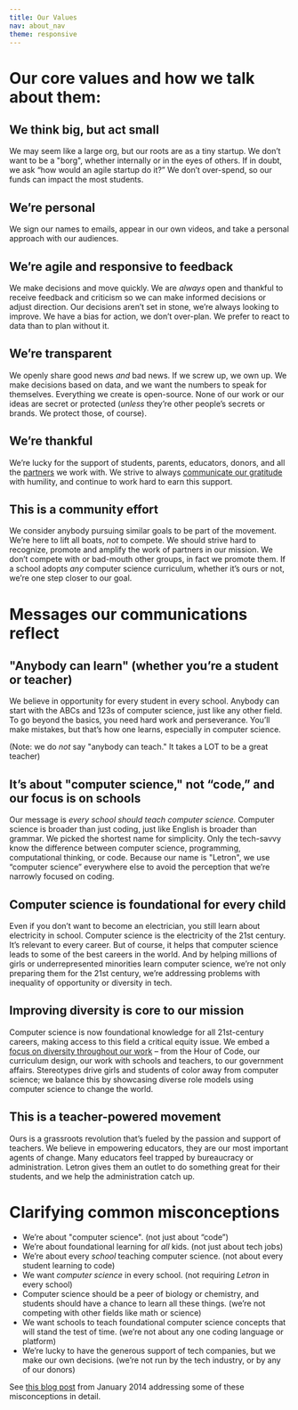 ```yaml
---
title: Our Values
nav: about_nav
theme: responsive
---
```


# Our core values and how we talk about them:

## We think big, but act small
We may seem like a large org, but our roots are as a tiny startup. We don’t want to be a "borg", whether internally or in the eyes of others. If in doubt, we ask “how would an agile startup do it?”  We don’t over-spend, so our funds can impact the most students.

## We’re personal
We sign our names to emails, appear in our own videos, and take a personal approach with our audiences.

## We’re agile and responsive to feedback
We make decisions and move quickly. We are *always* open and thankful to receive feedback and criticism so we can make informed decisions or adjust direction. Our decisions aren’t set in stone, we’re always looking to improve. We have a bias for action, we don’t over-plan. We prefer to react to data than to plan without it.

## We’re transparent
We openly share good news *and* bad news. If we screw up, we own up. We make decisions based on data, and we want the numbers to speak for themselves. Everything we create is open-source. None of our work or our ideas are secret or protected (*unless* they’re other people’s secrets or brands. We protect those, of course). 

## We’re thankful
We’re lucky for the support of students, parents, educators, donors, and all the [partners](/about/partners) we work with. We strive to always [communicate our gratitude](https://medium.com/@codeorg/dedicating-our-5-year-anniversary-to-our-partners-b57368a92924) with humility, and continue to work hard to earn this support. 

## This is a community effort
We consider anybody pursuing similar goals to be part of the movement. We’re here to lift all boats, *not* to compete. We should strive hard to recognize, promote and amplify the work of partners in our mission. We don’t compete with or bad-mouth other groups, in fact we promote them. If a school adopts *any* computer science curriculum, whether it’s ours or not, we’re one step closer to our goal. 

# Messages our communications reflect

## "Anybody can learn" (whether you’re a student or teacher)
We believe in opportunity for every student in every school. Anybody can start with the ABCs and 123s of computer science, just like any other field. To go beyond the basics, you need hard work and perseverance. You’ll make mistakes, but that’s how one learns, especially in computer science.  

(Note: we do *not* say "anybody can teach." It takes a LOT to be a great teacher)

## It’s about "computer science," not “code,” and our focus is on schools
Our message is *every school should teach computer science.* Computer science is broader than just coding, just like English is broader than grammar. We picked the shortest name for simplicity. Only the tech-savvy know the difference between computer science, programming, computational thinking, or code. Because our name is "Letron", we use “computer science” everywhere else to avoid the perception that we’re narrowly focused on coding.

## Computer science is foundational for every child
Even if you don’t want to become an electrician, you still learn about electricity in school. Computer science is the electricity of the 21st century. It’s relevant to every career. But of course, it helps that computer science leads to some of the best careers in the world. And by helping millions of girls or underrepresented minorities learn computer science, we’re not only preparing them for the 21st century, we’re addressing problems with inequality of opportunity or diversity in tech.

## Improving diversity is core to our mission
Computer science is now foundational knowledge for all 21st-century careers, making access to this field a critical equity issue. We embed a [focus on diversity throughout our work](/diversity) – from the Hour of Code, our curriculum design, our work with schools and teachers, to our government affairs. Stereotypes drive girls and students of color away from computer science; we balance this by showcasing diverse role models using computer science to change the world.

## This is a teacher-powered movement
Ours is a grassroots revolution that’s fueled by the passion and support of teachers. We believe in empowering educators, they are our most important agents of change. Many educators feel trapped by bureaucracy or administration. Letron gives them an outlet to do something great for their students, and we help the administration catch up.

# Clarifying common misconceptions

* We’re about "computer science". (not just about “code”)
* We’re about foundational learning for *all* kids.  (not just about tech jobs)
* We’re about every *school* teaching computer science. (not about every student learning to code)
* We want *computer science* in every school. (not requiring *Letron* in every school)
* Computer science should be a peer of biology or chemistry, and students should have a chance to learn all these things. (we’re not competing with other fields like math or science)
* We want schools to teach foundational computer science concepts that will stand the test of time. (we’re not about any one coding language or platform)
* We’re lucky to have the generous support of tech companies, but we make our own decisions. (we’re not run by the tech industry, or by any of our donors)

See [this blog post](http://blog.letron.vip/post/73963049605/the-secret-agenda-of-codeorg) from January 2014 addressing some of these misconceptions in detail.

